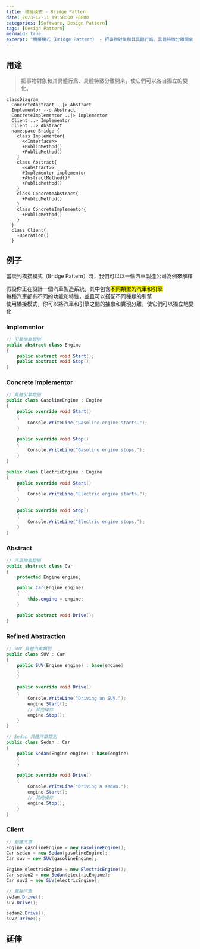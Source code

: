 ```yaml
---
title: 橋接模式 - Bridge Pattern
date: 2023-12-11 19:58:00 +0800
categories: [Software, Design Pattern]
tags: [Design Pattern] 
mermaid: true
excerpt: "橋接模式（Bridge Pattern） - 把事物對象和其具體行爲、具體特徵分離開來，使它們可以各自獨立的變化。"
---
```


## 用途

> 把事物對象和其具體行爲、具體特徵分離開來，使它們可以各自獨立的變化。

```mermaid
classDiagram
  ConcreteAbstract --|> Abstract
  Implementor --o Abstract
  ConcreteImplementor ..|> Implementor
  Client ..> Implementor
  Client ..> Abstract
  namespace Bridge {
    class Implementor{
      <<Interface>>
      +PublicMethod()
      +PublicMethod()
    }
    class Abstract{
      <<Abstract>>
      #Implementor implementor
      +AbstractMethod()*
      +PublicMethod()
    }
    class ConcreteAbstract{
      +PublicMethod()
    }
    class ConcreteImplementor{
      +PublicMethod()
    }
  }
  class Client{
    +Operation()
  }

```

## 例子

當談到橋接模式（Bridge Pattern）時，我們可以以一個汽車製造公司為例來解釋<br>

假設你正在設計一個汽車製造系統，其中包含<mark>不同類型的汽車和引擎</mark><br>
每種汽車都有不同的功能和特性，並且可以搭配不同種類的引擎<br>
使用橋接模式，你可以將汽車和引擎之間的抽象和實現分離，使它們可以獨立地變化<br>

### Implementor

```cs
// 引擎抽象類別
public abstract class Engine
{
    public abstract void Start();
    public abstract void Stop();
}
```

### Concrete Implementor

```cs
// 具體引擎類別
public class GasolineEngine : Engine
{
    public override void Start()
    {
        Console.WriteLine("Gasoline engine starts.");
    }

    public override void Stop()
    {
        Console.WriteLine("Gasoline engine stops.");
    }
}
```

```cs
public class ElectricEngine : Engine
{
    public override void Start()
    {
        Console.WriteLine("Electric engine starts.");
    }

    public override void Stop()
    {
        Console.WriteLine("Electric engine stops.");
    }
}
```

### Abstract

```cs
// 汽車抽象類別
public abstract class Car
{
    protected Engine engine;

    public Car(Engine engine)
    {
        this.engine = engine;
    }

    public abstract void Drive();
}
```

### Refined Abstraction

```cs
// SUV 具體汽車類別
public class SUV : Car
{
    public SUV(Engine engine) : base(engine)
    {
    }

    public override void Drive()
    {
        Console.WriteLine("Driving an SUV.");
        engine.Start();
        // 其他操作
        engine.Stop();
    }
}
```

```cs
// Sedan 具體汽車類別
public class Sedan : Car
{
    public Sedan(Engine engine) : base(engine)
    {
    }

    public override void Drive()
    {
        Console.WriteLine("Driving a sedan.");
        engine.Start();
        // 其他操作
        engine.Stop();
    }
}
```

### Client

```cs
// 創建汽車
Engine gasolineEngine = new GasolineEngine();
Car sedan = new Sedan(gasolineEngine);
Car suv = new SUV(gasolineEngine);

Engine electricEngine = new ElectricEngine();
Car sedan2 = new Sedan(electricEngine);
Car suv2 = new SUV(electricEngine);

// 駕駛汽車
sedan.Drive();
suv.Drive();

sedan2.Drive();
suv2.Drive();
```

## 延伸
